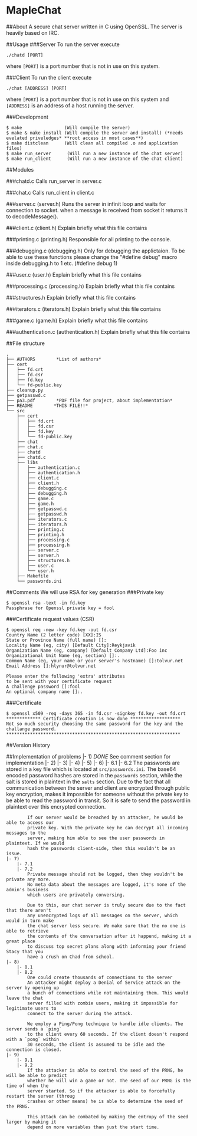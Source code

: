 MapleChat
===

##About
A secure chat server written in C using OpenSSL. The server is heavily based on IRC.

##Usage
###Server
To run the server execute

```
./chatd [PORT]
```
where `[PORT]` is a port number that is not in use on this system.

###Client
To run the client execute

```
./chat [ADDRESS] [PORT]
```
where `[PORT]` is a port number that is not in use on this system and `[ADDRESS]`
is an address of a host running the server.

###Development
```
$ make                (Will compile the server)
$ make & make install (Will compile the server and install) (*needs evelated priveledges* **root access in most cases**)
$ make distclean      (Will clean all compiled .o and application files)
$ make run_server      (Will run a new instance of the chat server)
$ make run_client      (Will run a new instance of the chat client)
```

##Modules

###chatd.c
Calls run_server in server.c

###chat.c
Calls run_client in client.c

###server.c (server.h)
Runs the server in infinit loop and waits for connection to socket.
when a message is received from socket it returns it to decodeMessage().

###client.c (client.h)
Explain briefly what this file contains

###printing.c (printing.h)
Responsible for all printing to the console.

###debugging.c (debugging.h)
Only for debugging the applictaion. To be able to use these functions
please change the "#define debug" macro inside debugging.h to 1 etc. (#define debug 1)

###user.c (user.h)
Explain briefly what this file contains

###processing.c (processing.h)
Explain briefly what this file contains

###structures.h
Explain briefly what this file contains

###iterators.c (iterators.h)
Explain briefly what this file contains

###game.c (game.h)
Explain briefly what this file contains

###authentication.c (authentication.h)
Explain briefly what this file contains

##File structure

```
.
├── AUTHORS        *List of authors*
├── cert
│   ├── fd.crt
│   ├── fd.csr
│   ├── fd.key
│   └── fd-public.key
├── cleanup.py
├── getpasswd.c
├── pa3.pdf        *PDF file for project, about implementation*
├── README        *THIS FILE!!*
└── src
    ├── cert
    │   ├── fd.crt
    │   ├── fd.csr
    │   ├── fd.key
    │   └── fd-public.key
    ├── chat
    ├── chat.c
    ├── chatd
    ├── chatd.c
    ├── libs
    │   ├── authentication.c
    │   ├── authentication.h
    │   ├── client.c
    │   ├── client.h
    │   ├── debugging.c
    │   ├── debugging.h
    │   ├── game.c
    │   ├── game.h
    │   ├── getpasswd.c
    │   ├── getpasswd.h
    │   ├── iterators.c
    │   ├── iterators.h
    │   ├── printing.c
    │   ├── printing.h
    │   ├── processing.c
    │   ├── processing.h
    │   ├── server.c
    │   ├── server.h
    │   ├── structures.h
    │   ├── user.c
    │   └── user.h
    ├── Makefile
    └── passwords.ini
```

##Comments
We will use RSA for key generation
###Private key
```
$ openssl rsa -text -in fd.key
Passphrase for Openssl private key = fool
```

###Certificate request values (CSR)

```
$ openssl req -new -key fd.key -out fd.csr
Country Name (2 letter code) [XX]:IS
State or Province Name (full name) []:
Locality Name (eg, city) [Default City]:Reykjavik
Organization Name (eg, company) [Default Company Ltd]:Foo inc
Organizational Unit Name (eg, section) []:.
Common Name (eg, your name or your server's hostname) []:tolvur.net
Email Address []:hlynur@tolvur.net

Please enter the following 'extra' attributes
to be sent with your certificate request
A challenge password []:fool
An optional company name []:.
```

###Certificate
```
$ openssl x509 -req -days 365 -in fd.csr -signkey fd.key -out fd.crt
************* Certificate creation is now done *******************
Not so much security choosing the same password for the key and the
challange password.
******************************************************************
```

##Version History

##Implementation of problems
    |- 1) *DONE*
        See comment section for implementation
    |- 2)
    |- 3)
    |- 4)
    |- 5)
    |- 6)
        |- 6.1
        |- 6.2
            The passwords are stored in a key file which is located at `src/passwords.ini`.
            The base64 encoded password hashes are stored in the `passwords` section, while
            the salt is stored in plaintext in the `salts` section. Due to the fact that all
            communication between the server and client are encrypted through public key
            encryption, makes it impossible for someone without the private key to be able
            to read the password in transit. So it is safe to send the password in plaintext
            over this encrypted connection.

            If our server would be breached by an attacker, he would be able to access our
            private key. With the private key he can decrypt all incoming messages to the
            server, making him able to see the user passwords in plaintext. If we would
            hash the passwords client-side, then this wouldn't be an issue.
    |- 7)
        |- 7.1
        |- 7.2
            Private message should not be logged, then they wouldn't be private any more.
            No meta data about the messages are logged, it's none of the admin's business
            which users are privately conversing.

            Due to this, our chat server is truly secure due to the fact that there aren't
            any unencrypted logs of all messages on the server, which would in turn make
            the chat server less secure. We make sure that the no one is able to retrieve
            the contents of the conversation after it happend, making it a great place
            to discuss top secret plans along with informing your friend Stacy that you
            have a crush on Chad from school.
    |- 8)
        |- 8.1
        |- 8.2
            One could create thousands of connections to the server
            An attacker might deploy a Denial of Service attack on the server by opening up
            a bunch of connections while not maintaining them. This would leave the chat
            server filled with zombie users, making it impossible for legitimate users to
            connect to the server during the attack.

            We employ a Ping/Pong technique to handle idle clients. The server sends a `ping`
            to the client every 60 seconds. If the client doesn't respond with a `pong` within
            30 seconds, the client is assumed to be idle and the connection is closed.
    |- 9)
        |- 9.1
        |- 9.2
            If the attacker is able to control the seed of the PRNG, he will be able to predict
            whether he will win a game or not. The seed of our PRNG is the time of when the
            server started. So if the attacker is able to forcefully restart the server (throug
            crashes or other means) he is able to determine the seed of the PRNG.

            This attack can be combated by making the entropy of the seed larger by making it
            depend on more variables than just the start time.
